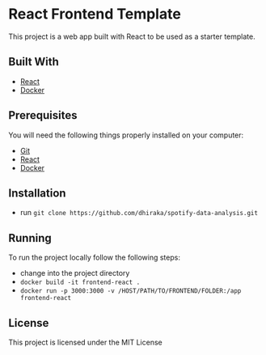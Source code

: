 # React Frontend Template

This project is a web app built with React to be used as a starter template.

## Built With

* [React](https://reactjs.org/)
* [Docker](https://www.docker.com/)

## Prerequisites

You will need the following things properly installed on your computer:

* [Git](http://git-scm.com/)
* [React](https://reactjs.org/)
* [Docker](https://www.docker.com/)

## Installation

* run `git clone https://github.com/dhiraka/spotify-data-analysis.git`

## Running

To run the project locally follow the following steps:

* change into the project directory
* `docker build -it frontend-react .`
* `docker run -p 3000:3000 -v /HOST/PATH/TO/FRONTEND/FOLDER:/app frontend-react`

## License

This project is licensed under the MIT License
